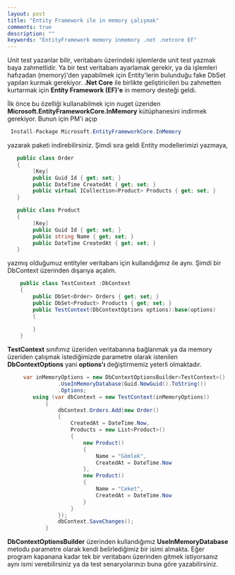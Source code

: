 ```yaml
---
layout: post
title: "Entity Framework ile in memory çalışmak"
comments: true
description: ""
keywords: "EntityFramework memory inmemory .net .netcore EF"
---
```

Unit test yazanlar bilir, veritabanı üzerindeki işlemlerde unit test yazmak baya zahmetlidir. Ya bir test veritabanı ayarlamak gerekir, ya da işlemleri hafızadan (memory)'den yapabilmek için Entity'lerin bulunduğu fake DbSet yapıları kurmak gerekiyor. **.Net Core** ile birlikte geliştiricileri bu zahmetten kurtarmak için **Entity Framework (EF)'e** in memory desteği geldi. 

İlk önce bu özelliği kullanabilmek için nuget üzeriden **Microsoft.EntityFrameworkCore.InMemory** kütüphanesini indirmek gerekiyor. Bunun için PM'i açıp

```csharp
 Install-Package Microsoft.EntityFrameworkCore.InMemory
```

yazarak paketi indirebilirsiniz. Şimdi sıra geldi Entity modellerimizi yazmaya,

```csharp
   public class Order
   {
        [Key]
        public Guid Id { get; set; }
        public DateTime CreatedAt { get; set; }
        public virtual ICollection<Product> Products { get; set; }
   }

   public class Product
   {
        [Key] 
        public Guid Id { get; set; }
        public string Name { get; set; }
        public DateTime CreatedAt { get; set; }
   }
```

yazmış olduğumuz entityler veritabanı için kullandığımız ile aynı. Şimdi bir DbContext üzerinden dışarıya açalım.


```csharp
    public class TestContext :DbContext
    {
        public DbSet<Order> Orders { get; set; }
        public DbSet<Product> Products { get; set; }
        public TestContext(DbContextOptions options):base(options)
        {
            
        }
    }
```
**TestContext** sınıfımız üzeriden veritabanına bağlanmak ya da memory üzeriden çalışmak istediğimizde parametre olarak istenilen **DbContextOptions** yani **options'ı** değiştirmemiz yeterli olmaktadır. 

```csharp
     var inMemoryOptions = new DbContextOptionsBuilder<TestContext>()
                .UseInMemoryDatabase(Guid.NewGuid().ToString())
                .Options;
        using (var dbContext = new TestContext(inMemoryOptions))
            {
                dbContext.Orders.Add(new Order()
                {
                    CreatedAt = DateTime.Now,
                    Products = new List<Product>()
                    {
                        new Product()
                        {
                            Name = "Gömlek",
                            CreatedAt = DateTime.Now
                        },
                        new Product()
                        {
                            Name = "Ceket",
                            CreatedAt = DateTime.Now
                        }
                    }
                });
                dbContext.SaveChanges();
            }
```
**DbContextOptionsBuilder** üzerinden kullandığımız **UseInMemoryDatabase** metodu parametre olarak kendi belirlediğimiz bir isimi almakta. Eğer program kapanana kadar tek bir veritabanı üzerinden gitmek istiyorsanız aynı ismi verebilirsiniz ya da test senaryolarınızı buna göre yazabilirsiniz. 

